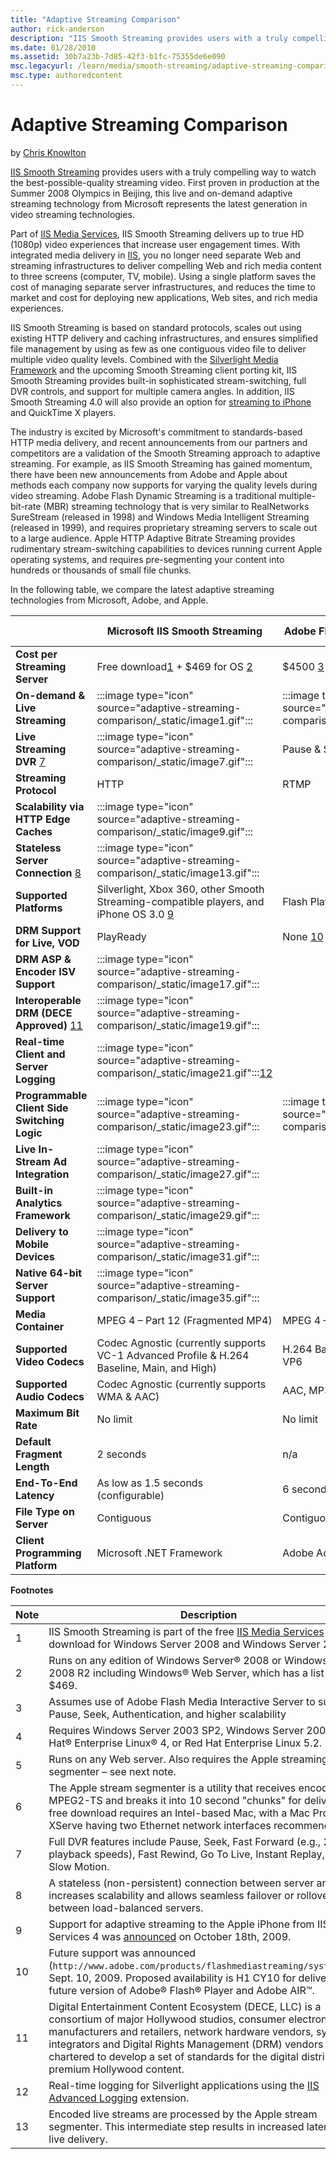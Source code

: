 ```yaml
---
title: "Adaptive Streaming Comparison"
author: rick-anderson
description: "IIS Smooth Streaming provides users with a truly compelling way to watch the best-possible-quality streaming video. First proven in production at the Summer..."
ms.date: 01/28/2010
ms.assetid: 30b7a23b-7d85-42f3-b1fc-75355de6e090
msc.legacyurl: /learn/media/smooth-streaming/adaptive-streaming-comparison
msc.type: authoredcontent
---
```

# Adaptive Streaming Comparison

by [Chris Knowlton](https://twitter.com/chris_knowlton)

[IIS Smooth Streaming](https://www.iis.net/downloads/microsoft/smooth-streaming) provides users with a truly compelling way to watch the best-possible-quality streaming video. First proven in production at the Summer 2008 Olympics in Beijing, this live and on-demand adaptive streaming technology from Microsoft represents the latest generation in video streaming technologies.

Part of [IIS Media Services](https://www.iis.net/media), IIS Smooth Streaming delivers up to true HD (1080p) video experiences that increase user engagement times. With integrated media delivery in [IIS](https://www.iis.net/overview), you no longer need separate Web and streaming infrastructures to deliver compelling Web and rich media content to three screens (computer, TV, mobile). Using a single platform saves the cost of managing separate server infrastructures, and reduces the time to market and cost for deploying new applications, Web sites, and rich media experiences.

IIS Smooth Streaming is based on standard protocols, scales out using existing HTTP delivery and caching infrastructures, and ensures simplified file management by using as few as one contiguous video file to deliver multiple video quality levels. Combined with the [Silverlight Media Framework](https://www.microsoft.com/silverlight/media/) and the upcoming Smooth Streaming client porting kit, IIS Smooth Streaming provides built-in sophisticated stream-switching, full DVR controls, and support for multiple camera angles. In addition, IIS Smooth Streaming 4.0 will also provide an option for [streaming to iPhone](https://www.iis.net/overview/choice/integratedmediaplatform) and QuickTime X players.

The industry is excited by Microsoft's commitment to standards-based HTTP media delivery, and recent announcements from our partners and competitors are a validation of the Smooth Streaming approach to adaptive streaming. For example, as IIS Smooth Streaming has gained momentum, there have been new announcements from Adobe and Apple about methods each company now supports for varying the quality levels during video streaming. Adobe Flash Dynamic Streaming is a traditional multiple-bit-rate (MBR) streaming technology that is very similar to RealNetworks SureStream (released in 1998) and Windows Media Intelligent Streaming (released in 1999), and requires proprietary streaming servers to scale out to a large audience. Apple HTTP Adaptive Bitrate Streaming provides rudimentary stream-switching capabilities to devices running current Apple operating systems, and requires pre-segmenting your content into hundreds or thousands of small file chunks.

In the following table, we compare the latest adaptive streaming technologies from Microsoft, Adobe, and Apple.

|  | Microsoft IIS Smooth Streaming | Adobe Flash Dynamic Streaming | Apple HTTP Adaptive Bitrate Streaming |
| --- | --- | --- | --- |
| **Cost per Streaming Server** | Free download[1](#1) + $469 for OS [2](#2) | $4500 [3](#3) + OS cost [4](#4) | Cost of Web server [5](#5) + segmenter OS [6](#6) |
| **On-demand &amp; Live Streaming** | :::image type="icon" source="adaptive-streaming-comparison/_static/image1.gif"::: | :::image type="icon" source="adaptive-streaming-comparison/_static/image3.gif"::: | :::image type="icon" source="adaptive-streaming-comparison/_static/image5.gif"::: |
| **Live Streaming DVR** [7](adaptive-streaming-comparison.md#7) | :::image type="icon" source="adaptive-streaming-comparison/_static/image7.gif"::: | Pause &amp; Seek |  |
| **Streaming Protocol** | HTTP | RTMP | HTTP |
| **Scalability via HTTP Edge Caches** | :::image type="icon" source="adaptive-streaming-comparison/_static/image9.gif"::: |  | :::image type="icon" source="adaptive-streaming-comparison/_static/image11.gif"::: |
| **Stateless Server Connection** [8](adaptive-streaming-comparison.md#8) | :::image type="icon" source="adaptive-streaming-comparison/_static/image13.gif"::: |  | :::image type="icon" source="adaptive-streaming-comparison/_static/image15.gif"::: |
| **Supported Platforms** | Silverlight, Xbox 360, other Smooth Streaming-compatible players, and iPhone OS 3.0 [9](adaptive-streaming-comparison.md#9) | Flash Player 10, AIR | iPhone OS 3.0, devices running QuickTime X |
| **DRM Support for Live, VOD** | PlayReady | None [10](adaptive-streaming-comparison.md#10) | None |
| **DRM ASP &amp; Encoder ISV Support** | :::image type="icon" source="adaptive-streaming-comparison/_static/image17.gif":::  |  |
| **Interoperable DRM (DECE Approved)** [11](adaptive-streaming-comparison.md#11) | :::image type="icon" source="adaptive-streaming-comparison/_static/image19.gif"::: |  |  |
|**Real-time Client and Server Logging** | :::image type="icon" source="adaptive-streaming-comparison/_static/image21.gif":::[12](adaptive-streaming-comparison.md#12) |  |  |
| **Programmable Client Side Switching Logic** | :::image type="icon" source="adaptive-streaming-comparison/_static/image23.gif"::: | :::image type="icon" source="adaptive-streaming-comparison/_static/image25.gif"::: |  |
| **Live In-Stream Ad Integration** | :::image type="icon" source="adaptive-streaming-comparison/_static/image27.gif"::: |  |  |
| **Built-in Analytics Framework** | :::image type="icon" source="adaptive-streaming-comparison/_static/image29.gif"::: |  |  |
| **Delivery to Mobile Devices** | :::image type="icon" source="adaptive-streaming-comparison/_static/image31.gif"::: |  | :::image type="icon" source="adaptive-streaming-comparison/_static/image33.gif"::: |
| **Native 64-bit Server Support** | :::image type="icon" source="adaptive-streaming-comparison/_static/image35.gif"::: |  | :::image type="icon" source="adaptive-streaming-comparison/_static/image37.gif"::: |
| **Media Container** | MPEG 4 – Part 12 (Fragmented MP4) | MPEG 4 – Part 12 (MP4), FLV | MPEG-2 TS |
| **Supported Video Codecs** | Codec Agnostic (currently supports VC-1 Advanced Profile &amp; H.264 Baseline, Main, and High) | H.264 Baseline, Main, and High; VP6 | H.264 Baseline Level 3.0 |
| **Supported Audio Codecs** | Codec Agnostic (currently supports WMA &amp; AAC) | AAC, MP3 | MP3, HE-AAC, AAC-LC |
| **Maximum Bit Rate** | No limit | No limit | 1.6 Mbps |
| **Default Fragment Length** | 2 seconds | n/a | 10 seconds |
| **End-To-End Latency** | As low as 1.5 seconds (configurable) | 6 seconds | 30 seconds [13](adaptive-streaming-comparison.md#13) |
| **File Type on Server** | Contiguous | Contiguous | Fragmented |
| **Client Programming Platform** | Microsoft .NET Framework | Adobe ActionScript | Objective-C |
  
**Footnotes**

|Note |Description |
| --- | --- |
| <a id="1"></a>1 | IIS Smooth Streaming is part of the free [IIS Media Services](https://www.iis.net/media) download for Windows Server 2008 and Windows Server 2008 R2. |
| <a id="2"></a>2 | Runs on any edition of Windows Server® 2008 or Windows Server 2008 R2 including Windows® Web Server, which has a list price of $469. |
| <a id="3"></a>3 | Assumes use of Adobe Flash Media Interactive Server to support Pause, Seek, Authentication, and higher scalability |
| <a id="4"></a>4 | Requires Windows Server 2003 SP2, Windows Server 2008, Red Hat® Enterprise Linux® 4, or Red Hat Enterprise Linux 5.2. |
| <a id="5"></a>5 | Runs on any Web server. Also requires the Apple streaming segmenter – see next note. |
| <a id="6"></a>6 | The Apple stream segmenter is a utility that receives encoded MPEG2-TS and breaks it into 10 second "chunks" for delivery. This free download requires an Intel-based Mac, with a Mac Pro or an XServe having two Ethernet network interfaces recommended. |
| <a id="7"></a>7 | Full DVR features include Pause, Seek, Fast Forward (e.g., 2x, 5x playback speeds), Fast Rewind, Go To Live, Instant Replay, and Slow Motion. |
| <a id="8"></a>8 | A stateless (non-persistent) connection between server and client increases scalability and allows seamless failover or rollover between load-balanced servers. |
| <a id="9"></a>9 | Support for adaptive streaming to the Apple iPhone from IIS Media Services 4 was [announced](https://blogs.iis.net/chriskno/archive/2009/12/01/faqs-on-using-iis-smooth-streaming-with-the-apple-iphone.aspx) on October 18th, 2009. |
| <a id="10"></a>10 | Future support was announced (`http://www.adobe.com/products/flashmediastreaming/systemreqs/`) Sept. 10, 2009. Proposed availability is H1 CY10 for delivery to a future version of Adobe® Flash® Player and Adobe AIR™. |
| <a id="11"></a>11 | Digital Entertainment Content Ecosystem (DECE, LLC) is a consortium of major Hollywood studios, consumer electronics manufacturers and retailers, network hardware vendors, systems integrators and Digital Rights Management (DRM) vendors chartered to develop a set of standards for the digital distribution of premium Hollywood content. |
| <a id="12"></a>12 | Real-time logging for Silverlight applications using the [IIS Advanced Logging](https://www.iis.net/downloads/microsoft/advanced-logging) extension. |
| <a id="13"></a>13 | Encoded live streams are processed by the Apple stream segmenter. This intermediate step results in increased latency for live delivery. |
